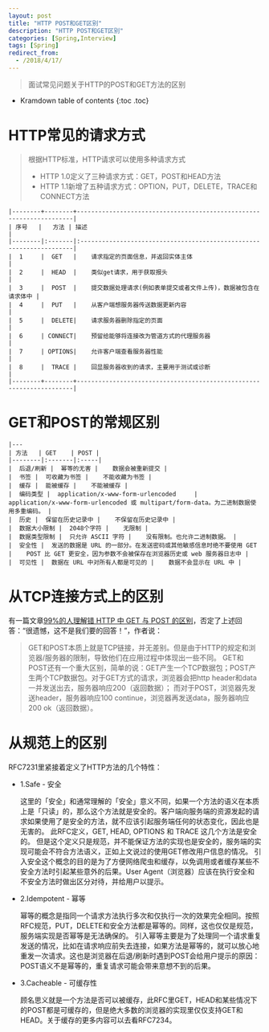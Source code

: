 ```yaml
---
layout: post
title: "HTTP POST和GET区别"
description: "HTTP POST和GET区别"
categories: [Spring,Interview]
tags: [Spring]
redirect_from:
  - /2018/4/17/
---
```


> 面试常见问题关于HTTP的POST和GET方法的区别

* Kramdown table of contents
{:toc .toc}

# HTTP常见的请求方式
> 根据HTTP标准，HTTP请求可以使用多种请求方式
> * HTTP 1.0定义了三种请求方式：GET，POST和HEAD方法
> * HTTP 1.1新增了五种请求方式：OPTION，PUT，DELETE，TRACE和CONNECT方法


	|--------+--------+---------------------------------------------------------------------|
	| 序号   |   方法 | 描述                                                                |
	|--------|:-------|:--------------------------------------------------------------------|
	|  1     |  GET   |    请求指定的页面信息，并返回实体主体                               |
	|  2     |  HEAD  |    类似get请求，用于获取报头                                        |
	|  3     |  POST  |    提交数据处理请求(例如表单提交或者文件上传)，数据被包含在请求体中 |
	|  4     |  PUT   |    从客户端想服务器传送数据更新内容                                 |
	|  5     |  DELETE|    请求服务器删除指定的页面                                         |
	|  6     | CONNECT|    预留给能够将连接改为管道方式的代理服务器                         |
	|  7     | OPTIONS|    允许客户端查看服务器性能                                         |
	|  8     |  TRACE |    回显服务器收到的请求，主要用于测试或诊断                         |
	|--------+--------+---------------------------------------------------------------------|

# GET和POST的常规区别


    |---
	| 方法   | GET    | POST |
	|--------|:-------|:-----|
	|  后退/刷新 |  幂等的无害 |    数据会被重新提交 |
	|  书签 |  可收藏为书签 |    不能收藏为书签 |
	|  缓存 |  能被缓存 |    不能被缓存 |
	|  编码类型 |  application/x-www-form-urlencoded	 |    application/x-www-form-urlencoded 或 multipart/form-data。为二进制数据使用多重编码。 |
	|  历史 |  保留在历史记录中 |    不保留在历史记录中 |
	|  数据大小限制 |  2048个字符 |    无限制 |
	|  数据类型限制 |  只允许 ASCII 字符 |    没有限制。也允许二进制数据。 |
	|  安全性 |  发送的数据是 URL 的一部分。在发送密码或其他敏感信息时绝不要使用 GET |    POST 比 GET 更安全，因为参数不会被保存在浏览器历史或 web 服务器日志中 |
	|  可见性 |  数据在 URL 中对所有人都是可见的 |    数据不会显示在 URL 中 |


# 从TCP连接方式上的区别
有一篇文章[99%的人理解错 HTTP 中 GET 与 POST 的区别](https://mp.weixin.qq.com/s?__biz=MzI3NzIzMzg3Mw==&mid=100000054&idx=1&sn=71f6c214f3833d9ca20b9f7dcd9d33e4#rd)，否定了上述回答：“很遗憾，这不是我们要的回答！”，作者说：

> GET和POST本质上就是TCP链接，并无差别。但是由于HTTP的规定和浏览器/服务器的限制，导致他们在应用过程中体现出一些不同。 GET和POST还有一个重大区别，简单的说：GET产生一个TCP数据包；POST产生两个TCP数据包。对于GET方式的请求，浏览器会把http header和data一并发送出去，服务器响应200（返回数据）； 而对于POST，浏览器先发送header，服务器响应100 continue，浏览器再发送data，服务器响应200 ok（返回数据）。

# 从规范上的区别
RFC7231里紧接着定义了HTTP方法的几个特性：

* 1.Safe - 安全

  这里的「安全」和通常理解的「安全」意义不同，如果一个方法的语义在本质上是「只读」的，那么这个方法就是安全的。客户端向服务端的资源发起的请求如果使用了是安全的方法，就不应该引起服务端任何的状态变化，因此也是无害的。 此RFC定义，GET, HEAD, OPTIONS 和 TRACE 这几个方法是安全的。
  但是这个定义只是规范，并不能保证方法的实现也是安全的，服务端的实现可能会不符合方法语义，正如上文说过的使用GET修改用户信息的情况。
  引入安全这个概念的目的是为了方便网络爬虫和缓存，以免调用或者缓存某些不安全方法时引起某些意外的后果。User Agent（浏览器）应该在执行安全和不安全方法时做出区分对待，并给用户以提示。
* 2.Idempotent - 幂等

  幂等的概念是指同一个请求方法执行多次和仅执行一次的效果完全相同。按照RFC规范，PUT，DELETE和安全方法都是幂等的。同样，这也仅仅是规范，服务端实现是否幂等是无法确保的。
  引入幂等主要是为了处理同一个请求重复发送的情况，比如在请求响应前失去连接，如果方法是幂等的，就可以放心地重发一次请求。这也是浏览器在后退/刷新时遇到POST会给用户提示的原因：POST语义不是幂等的，重复请求可能会带来意想不到的后果。
* 3.Cacheable - 可缓存性

  顾名思义就是一个方法是否可以被缓存，此RFC里GET，HEAD和某些情况下的POST都是可缓存的，但是绝大多数的浏览器的实现里仅仅支持GET和HEAD。关于缓存的更多内容可以去看RFC7234。
